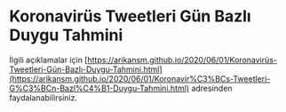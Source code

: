 # Koronavirüs Tweetleri Gün Bazlı Duygu Tahmini
İlgili açıklamalar için [https://arikansm.github.io/2020/06/01/Koronavirüs-Tweetleri-Gün-Bazlı-Duygu-Tahmini.html](https://arikansm.github.io/2020/06/01/Koronavir%C3%BCs-Tweetleri-G%C3%BCn-Bazl%C4%B1-Duygu-Tahmini.html) adresinden faydalanabilirsiniz.

